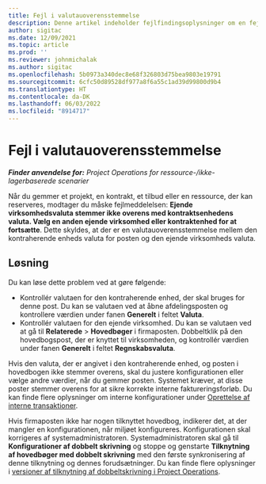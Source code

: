 ```yaml
---
title: Fejl i valutauoverensstemmelse
description: Denne artikel indeholder fejlfindingsoplysninger om en fejl i en valutauoverensstemmelse, der opstår, når du gemmer bestemte posttyper.
author: sigitac
ms.date: 12/09/2021
ms.topic: article
ms.prod: ''
ms.reviewer: johnmichalak
ms.author: sigitac
ms.openlocfilehash: 5b0973a340dec8e68f326803d75bea9803e19791
ms.sourcegitcommit: 6cfc50d89528df977a8f6a55c1ad39d99800d9b4
ms.translationtype: HT
ms.contentlocale: da-DK
ms.lasthandoff: 06/03/2022
ms.locfileid: "8914717"
---
```

# <a name="currency-mismatch-error"></a>Fejl i valutauoverensstemmelse 

_**Finder anvendelse for:** Project Operations for ressource-/ikke-lagerbaserede scenarier_

Når du gemmer et projekt, en kontrakt, et tilbud eller en ressource, der kan reserveres, modtager du måske fejlmeddelelsen: **Ejende virksomhedsvaluta stemmer ikke overens med kontraktsenhedens valuta. Vælg en anden ejende virksomhed eller kontraktenhed for at fortsætte**. Dette skyldes, at der er en valutauoverensstemmelse mellem den kontraherende enheds valuta for posten og den ejende virksomheds valuta.


## <a name="resolution"></a>Løsning

Du kan løse dette problem ved at gøre følgende:
- Kontrollér valutaen for den kontraherende enhed, der skal bruges for denne post. Du kan se valutaen ved at åbne afdelingsposten og kontrollere værdien under fanen **Generelt** i feltet **Valuta**.
- Kontrollér valutaen for den ejende virksomhed. Du kan se valutaen ved at gå til **Relaterede** > **Hovedbøger** i firmaposten. Dobbeltklik på den hovedbogspost, der er knyttet til virksomheden, og kontrollér værdien under fanen **Generelt** i feltet **Regnskabsvaluta**.

Hvis den valuta, der er angivet i den kontraherende enhed, og posten i hovedbogen ikke stemmer overens, skal du justere konfigurationen eller vælge andre værdier, når du gemmer posten. Systemet kræver, at disse poster stemmer overens for at sikre korrekte interne faktureringsforløb. Du kan finde flere oplysninger om interne konfigurationer under [Oprettelse af interne transaktioner](../../project-accounting/create-intercompany-transactions.md).

Hvis firmaposten ikke har nogen tilknyttet hovedbog, indikerer det, at der mangler en konfigurationen, når miljøet konfigureres. Konfigurationen skal korrigeres af systemadministratoren. Systemadministratoren skal gå til **Konfigurationer af dobbelt skrivning** og stoppe og genstarte **Tilknytning af hovedbøger med dobbelt skrivning** med den første synkronisering af denne tilknytning og dennes forudsætninger. Du kan finde flere oplysninger i [versioner af tilknytning af dobbeltskrivning i Project Operations](../../environment/resource-dual-write-maps.md).
